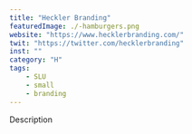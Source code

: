 ```yaml
---
title: "Heckler Branding"
featuredImage: ./-hamburgers.png
website: "https://www.hecklerbranding.com/"
twit: "https://twitter.com/hecklerbranding"
inst: ""
category: "H"
tags:
    - SLU
    - small
    - branding
---
```


Description

